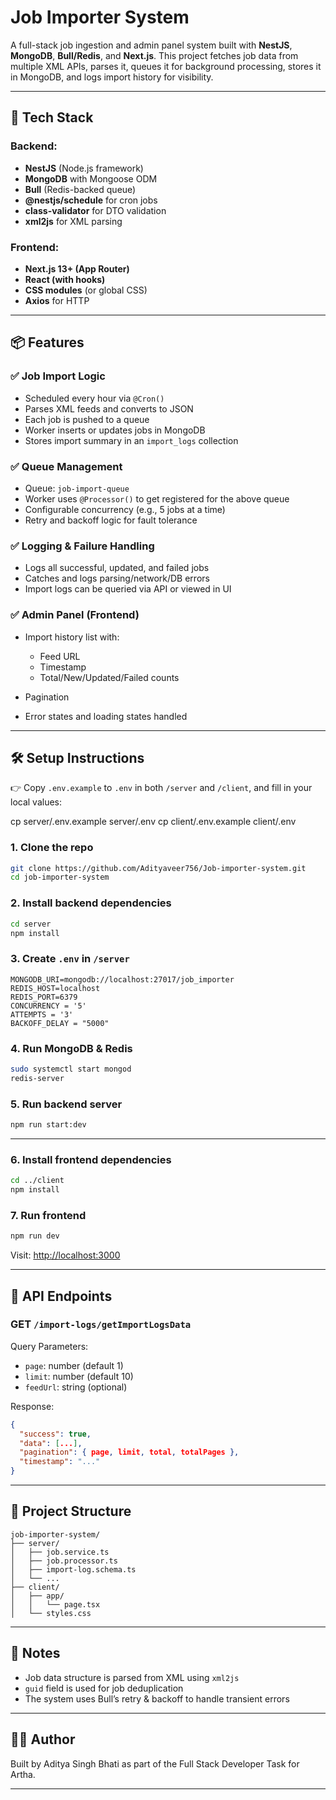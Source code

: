 # Job Importer System

A full-stack job ingestion and admin panel system built with **NestJS**, **MongoDB**, **Bull/Redis**, and **Next.js**. This project fetches job data from multiple XML APIs, parses it, queues it for background processing, stores it in MongoDB, and logs import history for visibility.

---

## 🚀 Tech Stack

### Backend:

* **NestJS** (Node.js framework)
* **MongoDB** with Mongoose ODM
* **Bull** (Redis-backed queue)
* **@nestjs/schedule** for cron jobs
* **class-validator** for DTO validation
* **xml2js** for XML parsing

### Frontend:

* **Next.js 13+ (App Router)**
* **React (with hooks)**
* **CSS modules** (or global CSS)
* **Axios** for HTTP

---

## 📦 Features

### ✅ Job Import Logic

* Scheduled every hour via `@Cron()`
* Parses XML feeds and converts to JSON
* Each job is pushed to a queue
* Worker inserts or updates jobs in MongoDB
* Stores import summary in an `import_logs` collection

### ✅ Queue Management

* Queue: `job-import-queue`
* Worker uses `@Processor()` to get registered for the above queue
* Configurable concurrency (e.g., 5 jobs at a time)
* Retry and backoff logic for fault tolerance

### ✅ Logging & Failure Handling

* Logs all successful, updated, and failed jobs
* Catches and logs parsing/network/DB errors
* Import logs can be queried via API or viewed in UI

### ✅ Admin Panel (Frontend)

* Import history list with:

  * Feed URL
  * Timestamp
  * Total/New/Updated/Failed counts
* Pagination
* Error states and loading states handled

---

## 🛠 Setup Instructions

👉 Copy `.env.example` to `.env` in both `/server` and `/client`, and fill in your local values:

cp server/.env.example server/.env
cp client/.env.example client/.env


### 1. Clone the repo

```bash
git clone https://github.com/Adityaveer756/Job-importer-system.git
cd job-importer-system
```

### 2. Install backend dependencies

```bash
cd server
npm install
```

### 3. Create `.env` in `/server`

```env
MONGODB_URI=mongodb://localhost:27017/job_importer
REDIS_HOST=localhost
REDIS_PORT=6379
CONCURRENCY = '5'
ATTEMPTS = '3'
BACKOFF_DELAY = "5000"
```

### 4. Run MongoDB & Redis

```bash
sudo systemctl start mongod
redis-server
```

### 5. Run backend server

```bash
npm run start:dev
```

---

### 6. Install frontend dependencies

```bash
cd ../client
npm install
```

### 7. Run frontend

```bash
npm run dev
```

Visit: [http://localhost:3000](http://localhost:3000)

---

## 🧪 API Endpoints

### GET `/import-logs/getImportLogsData`

Query Parameters:

* `page`: number (default 1)
* `limit`: number (default 10)
* `feedUrl`: string (optional)

Response:

```json
{
  "success": true,
  "data": [...],
  "pagination": { page, limit, total, totalPages },
  "timestamp": "..."
}
```

---

## 📂 Project Structure

```
job-importer-system/
├── server/
│   ├── job.service.ts
│   ├── job.processor.ts
│   ├── import-log.schema.ts
│   └── ...
├── client/
│   ├── app/
│   │   └── page.tsx
│   └── styles.css
```

---

## 📘 Notes

* Job data structure is parsed from XML using `xml2js`
* `guid` field is used for job deduplication
* The system uses Bull’s retry & backoff to handle transient errors

---

## 🧑‍💻 Author

Built by Aditya Singh Bhati as part of the Full Stack Developer Task for Artha.

---
